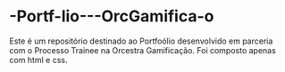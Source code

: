 # -Portf-lio---OrcGamifica-o
Este é um repositório destinado ao Portfoólio desenvolvido em parceria com o Processo Trainee na Orcestra Gamificação. Foi composto apenas com html e css.
